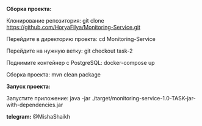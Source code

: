**Сборка проекта:**

Клонирование репозитория: git clone https://github.com/HoryaFilya/Monitoring-Service.git

Перейдите в директорию проекта: cd Monitoring-Service

Перейдите на нужную ветку: git checkout task-2

Поднимите контейнер с PostgreSQL: docker-compose up

Сборка проекта: mvn clean package

**Запуск проекта:**

Запустите приложение: java -jar ./target/monitoring-service-1.0-TASK-jar-with-dependencies.jar


**telegram:** @MishaShaikh
